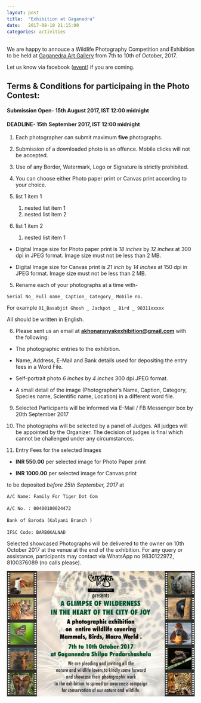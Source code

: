 ```yaml
---
layout: post
title:  "Exhibition at Gaganedra"
date:   2017-08-10 21:15:00
categories: activities
---
```


We are happy to annouce a Wildlife Photography Competition and Exhibition to be held at [Gaganedra Art Gallery](https://www.google.co.in/maps/place/Gaganendra+Art+Gallery/@22.5418855,88.3439196,17z/data=!3m1!4b1!4m5!3m4!1s0x3a027715a426eb4d:0x84928d22f7e33d62!8m2!3d22.5418806!4d88.3461083?hl=en) from 7th to 10th of October, 2017.

Let us know via facebook ([event](https://www.facebook.com/events/1424406834263943/permalink/1424406840930609/)) if you are coming.

## Terms & Conditions for participaing in the Photo Contest:

#### Submission Open- 15th August 2017, IST 12:00 midnight

#### DEADLINE- 15th September 2017, IST 12:00 midnight

1. Each photographer can submit maximum **five** photographs.

2. Submission of a downloaded photo is an offence. Mobile clicks will not be accepted.

3. Use of any Border, Watermark, Logo or Signature is strictly prohibited.

4. You can choose either Photo paper print or Canvas print according to your choice.

1. list 1 item 1
   1. nested list item 1
   2. nested list item 2
10. list 1 item 2
    1. nested list item 1

  + Digital Image size for Photo paper print is *18 inches* by *12 inches* at 300 dpi in JPEG format. Image size must not be less than 2 MB.

  + Digital Image size for Canvas print is *21 inch* by *14 inches* at 150 dpi in JPEG format. Image size must not be less than 2 MB.

5. Rename each of your photographs at a time with-

```
Serial No_ Full name_ Caption_ Category_ Mobile no.
```

For example `01_Basabjit Ghosh _ Jackpot _ Bird _ 98311xxxxx`

All should be written in English.

6. Please sent us an email at **akhonaranyakexhibition@gmail.com** with the following:

  + The photographic entries to the exhibition.

  + Name, Address, E-Mail and Bank details used for depositing the entry fees in a Word File.

  + Self-portrait photo *6 inches* by *4 inches* 300 dpi JPEG format.

  +  A small detail of the image (Photographer’s Name, Caption, Category, Species name, Scientific name, Location) in a different word file. 

9. Selected Participants will be informed via E-Mail / FB Messenger box by 20th September 2017

10. The photographs will be selected by a panel of Judges. All judges will be appointed by the Organizer. The decision of judges is final which cannot be challenged under any circumstances.

11. Entry Fees for the selected Images

+ **INR 550.00** per selected image for Photo Paper print

+ **INR 1000.00** per selected image for Canvas print

to be deposited *before 25th September, 2017* at

```
A/C Name: Family For Tiger Dot Com

A/C No. : 00400100024472

Bank of Baroda (Kalyani Branch )

IFSC Code: BARB0KALNAD
```

Selected showcased Photographs will be delivered to the owner on 10th October 2017 at the venue at the end of the exhibition.
For any query or assistance, participants may contact via WhatsApp no 9830122972, 8100376089 (no calls please).

![Exhibition Banner](https://raw.githubusercontent.com/sailik1991/akhonaranyak/master/images/WhatsApp%20Image%202017-08-10%20at%2021.22.13.jpeg)
